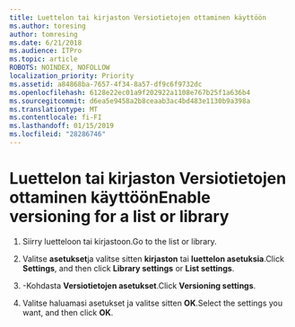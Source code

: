 ```yaml
---
title: Luettelon tai kirjaston Versiotietojen ottaminen käyttöön
ms.author: toresing
author: tomresing
ms.date: 6/21/2018
ms.audience: ITPro
ms.topic: article
ROBOTS: NOINDEX, NOFOLLOW
localization_priority: Priority
ms.assetid: a84868ba-7657-4f34-8a57-df9c6f9732dc
ms.openlocfilehash: 6128e22ec01a9f202922a1108e767b25f1a636b4
ms.sourcegitcommit: d6ea5e9458a2b8ceaab3ac4bd483e1130b9a398a
ms.translationtype: MT
ms.contentlocale: fi-FI
ms.lasthandoff: 01/15/2019
ms.locfileid: "28286746"
---
```

# <a name="enable-versioning-for-a-list-or-library"></a><span data-ttu-id="719ae-102">Luettelon tai kirjaston Versiotietojen ottaminen käyttöön</span><span class="sxs-lookup"><span data-stu-id="719ae-102">Enable versioning for a list or library</span></span>

1. <span data-ttu-id="719ae-103">Siirry luetteloon tai kirjastoon.</span><span class="sxs-lookup"><span data-stu-id="719ae-103">Go to the list or library.</span></span>
    
2. <span data-ttu-id="719ae-104">Valitse **asetukset**ja valitse sitten **kirjaston** tai **luettelon asetuksia**.</span><span class="sxs-lookup"><span data-stu-id="719ae-104">Click **Settings**, and then click **Library settings** or **List settings**.</span></span>
    
3. <span data-ttu-id="719ae-105">-Kohdasta **Versiotietojen asetukset**.</span><span class="sxs-lookup"><span data-stu-id="719ae-105">Click **Versioning settings**.</span></span>
    
4. <span data-ttu-id="719ae-106">Valitse haluamasi asetukset ja valitse sitten **OK**.</span><span class="sxs-lookup"><span data-stu-id="719ae-106">Select the settings you want, and then click **OK**.</span></span>
    


